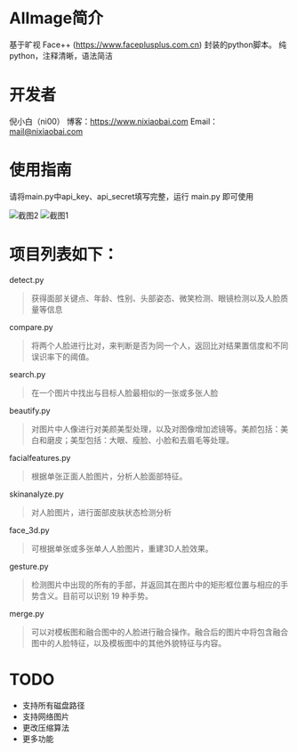 # AIImage简介
基于旷视 Face++ (https://www.faceplusplus.com.cn) 封装的python脚本。
纯python，注释清晰，语法简洁

# 开发者
倪小白（ni00）
博客：https://www.nixiaobai.com
Email：mail@nixiaobai.com

# 使用指南
请将main.py中api_key、api_secret填写完整，运行 main.py 即可使用

![截图2](http://image.nixiaobai.com/aiimage/2.png)
![截图1](http://image.nixiaobai.com/aiimage/1.jpg)

# 项目列表如下：
detect.py
> 获得面部关键点、年龄、性别、头部姿态、微笑检测、眼镜检测以及人脸质量等信息

compare.py
> 将两个人脸进行比对，来判断是否为同一个人，返回比对结果置信度和不同误识率下的阈值。

search.py
> 在一个图片中找出与目标人脸最相似的一张或多张人脸

beautify.py
> 对图片中人像进行对美颜美型处理，以及对图像增加滤镜等。美颜包括：美白和磨皮；美型包括：大眼、瘦脸、小脸和去眉毛等处理。

facialfeatures.py
> 根据单张正面人脸图片，分析人脸面部特征。

skinanalyze.py
> 对人脸图片，进行面部皮肤状态检测分析

face_3d.py
> 可根据单张或多张单人人脸图片，重建3D人脸效果。

gesture.py
> 检测图片中出现的所有的手部，并返回其在图片中的矩形框位置与相应的手势含义。目前可以识别 19 种手势。

merge.py
> 可以对模板图和融合图中的人脸进行融合操作。融合后的图片中将包含融合图中的人脸特征，以及模板图中的其他外貌特征与内容。

# TODO
+ 支持所有磁盘路径
+ 支持网络图片
+ 更改压缩算法
+ 更多功能
